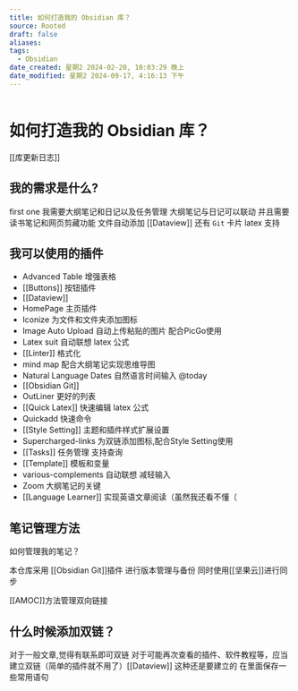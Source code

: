 ```yaml
---
title: 如何打造我的 Obsidian 库？
source: Rooted
draft: false
aliases: 
tags:
  - Obsidian
date_created: 星期2 2024-02-20, 10:03:29 晚上
date_modified: 星期2 2024-09-17, 4:16:13 下午
---
```


```toc
```
# 如何打造我的 Obsidian 库？

[[库更新日志]]
## 我的需求是什么?

first one 我需要大纲笔记和日记以及任务管理
大纲笔记与日记可以联动
并且需要读书笔记和网页剪藏功能
文件自动添加 [[Dataview]]
还有 `Git`
卡片
latex 支持
## 我可以使用的插件
- Advanced Table 增强表格
- [[Buttons]] 按钮插件
- [[Dataview]]
- HomePage 主页插件
- Iconize 为文件和文件夹添加图标
- Image Auto Upload 自动上传粘贴的图片 配合PicGo使用
- Latex suit 自动联想 latex 公式
- [[Linter]] 格式化
- mind map 配合大纲笔记实现思维导图
- Natural Language Dates 自然语言时间输入 @today
- [[Obsidian Git]]
- OutLiner 更好的列表
- [[Quick Latex]] 快速编辑 latex 公式
- Quickadd 快速命令
- [[Style Setting]] 主题和插件样式扩展设置
- Supercharged-links 为双链添加图标,配合Style Setting使用
- [[Tasks]] 任务管理 支持查询
- [[Template]] 模板和变量
- various-complements 自动联想 减轻输入
- Zoom 大纲笔记的关键 
- [[Language Learner]] 实现英语文章阅读（虽然我还看不懂（

## 笔记管理方法
如何管理我的笔记？

本仓库采用 [[Obsidian Git]]插件 进行版本管理与备份 同时使用[[坚果云]]进行同步

[[AMOC]]方法管理双向链接

## 什么时候添加双链？

对于一般文章,觉得有联系即可双链
对于可能再次查看的插件、软件教程等，应当建立双链（简单的插件就不用了）[[Dataview]] 这种还是要建立的 在里面保存一些常用语句
